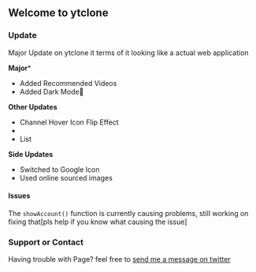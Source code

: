 ## Welcome to ytclone

### Update

Major Update on ytclone it terms of it looking like a actual web application

**Major***
- Added Recommended Videos
- Added Dark Mode🌙

**Other Updates**
- Channel Hover Icon Flip Effect
-  
- List

**Side Updates**
- Switched to Google Icon
- Used online sourced images

#### Issues
The `showAccount()` function is currently causing problems, still working on fixing that[pls help if you know what causing the issue]

### Support or Contact

Having trouble with Page? feel free to [send me a message on twitter](https://github.com/trinitysenpai)
